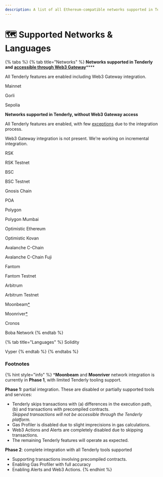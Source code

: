 ```yaml
---
description: A list of all Ethereum-compatible networks supported in Tenderly
---
```


# 🗺 Supported Networks & Languages

{% tabs %}
{% tab title="Networks" %}
**Networks supported in Tenderly and** [**accessible through Web3 Gateway**](http://blog.tenderly.co/how-to-deploy-smart-contracts-with-hardhat-and-tenderly/)****

All Tenderly features are enabled including Web3 Gateway integration.

<img src=".gitbook/assets/Icon_Mainnet.svg" alt="" data-size="line">Mainnet

<img src=".gitbook/assets/Icon_gorli.svg" alt="" data-size="line">Gorli

<img src=".gitbook/assets/Icon_sepolia.svg" alt="" data-size="line">Sepolia



**Networks supported in Tenderly, without Web3 Gateway access**

All Tenderly features are enabled, with few [exceptions](supported-networks-and-languages.md#footnotes) due to the integration process.

Web3 Gateway integration is not present. We're working on incremental integration.

<img src=".gitbook/assets/Icon_RSK.svg" alt="" data-size="line">RSK

<img src=".gitbook/assets/Icon_RSK Testnet-.svg" alt="" data-size="line">RSK Testnet

<img src=".gitbook/assets/Icon_BSC.svg" alt="" data-size="line">BSC

<img src=".gitbook/assets/Icon_BSC Testnet.svg" alt="" data-size="line">BSC Testnet

<img src=".gitbook/assets/Icon_gnosis.svg" alt="" data-size="line">Gnosis Chain

<img src=".gitbook/assets/Icon_POA.svg" alt="" data-size="line">POA

<img src=".gitbook/assets/Icon_Polygon.svg" alt="" data-size="line">Polygon

<img src=".gitbook/assets/Icon_Polygon Mumbai-.svg" alt="" data-size="line">Polygon Mumbai

<img src=".gitbook/assets/Icon_Optimistic Ethereum-.svg" alt="" data-size="line">Optimistic Ethereum

<img src=".gitbook/assets/Icon_Optimistic Kovan-.svg" alt="" data-size="line">Optimistic Kovan

<img src=".gitbook/assets/Icon_Avalanche C-Chain.svg" alt="" data-size="line">Avalanche C-Chain

<img src=".gitbook/assets/Icon_Avalanche.svg" alt="" data-size="line">Avalanche C-Chain Fuji

<img src=".gitbook/assets/Icon_fantom.svg" alt="" data-size="line">Fantom

<img src=".gitbook/assets/Icon_fantom testnet.svg" alt="" data-size="line">Fantom Testnet

<img src=".gitbook/assets/Icon_arbitrum.svg" alt="" data-size="line">Arbitrum

<img src=".gitbook/assets/Icon_arbitrum testnet.svg" alt="" data-size="line">Arbitrum Testnet

<img src=".gitbook/assets/Moonbeam.svg" alt="" data-size="line">Moonbeam[\*](supported-networks-and-languages.md#footnotes)

<img src=".gitbook/assets/Moonriver (1).svg" alt="" data-size="line">Moonriver[\*](supported-networks-and-languages.md#footnotes)

<img src=".gitbook/assets/Cronos.svg" alt="" data-size="line">Cronos

<img src=".gitbook/assets/Boba.svg" alt="" data-size="line">Boba Network
{% endtab %}

{% tab title="Languages" %}
<img src=".gitbook/assets/Icon_solidity.svg" alt="" data-size="line">Solidity

<img src=".gitbook/assets/Icon_vyper.svg" alt="" data-size="line">Vyper
{% endtab %}
{% endtabs %}

### Footnotes&#x20;

{% hint style="info" %}
\***Moonbeam** and **Moonriver** network integration is currently in **Phase 1**, with limited Tenderly tooling support.

**Phase 1:** partial integration. These are disabled or partially supported tools and services:

* Tenderly skips transactions with (a) differences in the execution path, (b) and transactions with precompiled contracts. \
  _Skipped transactions will not be accessible through the Tenderly platform._
* Gas Profiler is disabled due to slight imprecisions in gas calculations.
* Web3 Actions and Alerts are completely disabled due to skipping transactions.
* The remaining Tenderly features will operate as expected.

**Phase 2**: complete integration with all Tenderly tools supported

* Supporting transactions involving precompiled contracts.
* Enabling Gas Profiler with full accuracy
* Enabling Alerts and Web3 Actions.
{% endhint %}
